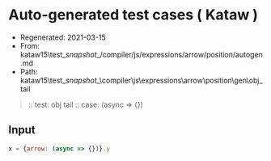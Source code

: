 # Auto-generated test cases ( Kataw )
- Regenerated: 2021-03-15
- From: kataw15\test\__snapshot__/compiler/js/expressions/arrow/position/autogen.md
- Path: kataw15\test\__snapshot__\compiler\js\expressions\arrow\position\gen\obj_tail
> :: test: obj tail
> :: case: (async => {})
## Input

`````js
x = {arrow: (async => {})}.y
`````
